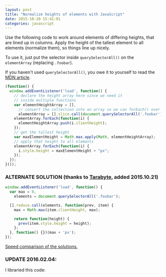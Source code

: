 ```yaml
---
layout: post
title: "Normalize heights of elements with JavaScript"
date: 2015-10-20 15:41:01
categories: javascript
---
```


Use the following code to work around elements of differing heights, that are lined up in columns. Apply the height of the tallest element to all elements (normalize them), so things line up nicely.

To use it, just put the selector inside `querySelectorAll()` on the `elementArray` (replacing `.foobar`).

If you haven't used `querySelectorAll()`, you owe it to yourself to read the [MDN article](https://developer.mozilla.org/en-US/docs/Web/API/Document/querySelectorAll).

```javascript
(function() {
  window.addEventListener('load', function() {
    // declare the height array here since we need it
    // inside multiple functions
    var elementHeightArray = [],
      // convert the collection into an array so we can forEach() over it
      elementArray = [].slice.call(document.querySelectorAll('.foobar'));
    elementArray.forEach(function(i) {
      elementHeightArray.push(i.clientHeight);
    });
    // get the tallest height
    var maxElementHeight = Math.max.apply(Math, elementHeightArray);
    // apply that height to all elements
    elementArray.forEach(function(i) {
      i.style.height = maxElementHeight + "px";
    });
  });
}());
```

### ALTERNATE SOLUTION (thanks to [Tarabyte](https://github.com/Tarabyte), added 2015.10.21)

```javascript
window.addEventListener('load', function() {
  var max = 0,
    elements = document.querySelectorAll('.foobar');

  [].reduce.call(elements, function(prev, item) {
    max = Math.max(item.clientHeight, max);

    return function(height) {
      prev(item.style.height = height);
    };
  }, function() {})(max + 'px');
});
```

[Speed comparison of the solutions.](https://jsperf.com/compare-height-normalizing-solutions)

### UPDATE 2016.02.04:

I libraried this code:

<script src="https://gist-it.appspot.com/https://github.com/ryanpcmcquen/normalizeStuff.js/blob/master/normalizeStuff.js"></script>

